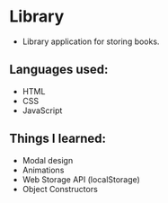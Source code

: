 # Library

- Library application for storing books.

## Languages used:

- HTML
- CSS
- JavaScript

## Things I learned:

- Modal design
- Animations
- Web Storage API (localStorage)
- Object Constructors

